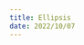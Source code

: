 ```yaml
---
title: Ellipsis
date: 2022/10/07
---
```


<c-ellipsis :length="10" text="呵呵呵呵呵呵呵呵呵呵哈哈哈哈哈哈哈哈还好"></c-ellipsis>
